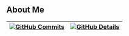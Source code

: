 <h2 style= "display: flex; ">About Me</h2>

   | [![GitHub Commits](http://github-profile-summary-cards.vercel.app/api/cards/productive-time?username=EduardoMarcal-347&theme=dracula&utcOffset=-3)](https://github.com/vn7n24fzkq/github-profile-summary-cards) | [![GitHub Details](http://github-profile-summary-cards.vercel.app/api/cards/profile-details?username=EduardoMarcal-347&theme=dracula)](https://github.com/vn7n24fzkq/github-profile-summary-cards) |  
 | ----------- | ----------- |
